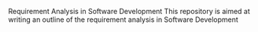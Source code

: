 Requirement Analysis in Software Development
This repository is aimed at writing an outline of the requirement analysis in Software Development

